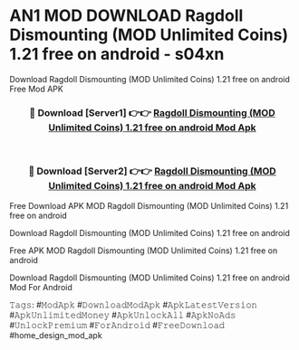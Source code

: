 # AN1 MOD DOWNLOAD Ragdoll Dismounting (MOD Unlimited Coins) 1.21 free on android - s04xn
Download Ragdoll Dismounting (MOD Unlimited Coins) 1.21 free on android Free Mod APK

<div align="center">
<h3>🔴 Download [Server1] 👉👉 <a href="https://apk-comot.site?title=Ragdoll_Dismounting_(MOD_Unlimited_Coins)_1.21_free_on_android">Ragdoll Dismounting (MOD Unlimited Coins) 1.21 free on android Mod Apk</a></h3><br>

<h3>🔴 Download [Server2] 👉👉 <a href="https://apk-comot.site?title=Ragdoll_Dismounting_(MOD_Unlimited_Coins)_1.21_free_on_android">Ragdoll Dismounting (MOD Unlimited Coins) 1.21 free on android Mod Apk</a></h3>
</div>


Free Download APK MOD Ragdoll Dismounting (MOD Unlimited Coins) 1.21 free on android

Download Ragdoll Dismounting (MOD Unlimited Coins) 1.21 free on android 

Free APK MOD Ragdoll Dismounting (MOD Unlimited Coins) 1.21 free on android 

Download Ragdoll Dismounting (MOD Unlimited Coins) 1.21 free on android Mod For Android

𝚃𝚊𝚐𝚜: #𝙼𝚘𝚍𝙰𝚙𝚔 #𝙳𝚘𝚠𝚗𝚕𝚘𝚊𝚍𝙼𝚘𝚍𝙰𝚙𝚔 #𝙰𝚙𝚔𝙻𝚊𝚝𝚎𝚜𝚝𝚅𝚎𝚛𝚜𝚒𝚘𝚗 #𝙰𝚙𝚔𝚄𝚗𝚕𝚒𝚖𝚒𝚝𝚎𝚍𝙼𝚘𝚗𝚎𝚢 #𝙰𝚙𝚔𝚄𝚗𝚕𝚘𝚌𝚔𝙰𝚕𝚕 #𝙰𝚙𝚔𝙽𝚘𝙰𝚍𝚜 #𝚄𝚗𝚕𝚘𝚌𝚔𝙿𝚛𝚎𝚖𝚒𝚞𝚖 #𝙵𝚘𝚛𝙰𝚗𝚍𝚛𝚘𝚒𝚍 #𝙵𝚛𝚎𝚎𝙳𝚘𝚠𝚗𝚕𝚘𝚊𝚍 #home_design_mod_apk